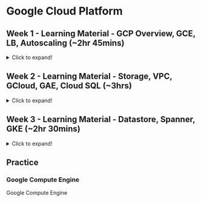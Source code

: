 # Google Cloud Platform

## Week 1 - Learning Material - GCP Overview, GCE, LB, Autoscaling (~2hr 45mins)

<details>
  <summary>Click to expand!</summary>

### Module 1 - Regions and Zones (~5mins)
### Module 2 - Global, Regional and Zonal Resources (~10mins)
### Module 3 - GCP Account and Console (~10mins)
### Module 4 - Overview of GCP Services (~45mins)
### Module 5 - Google Compute Engine (~30 mins)
### Module 6 - Instance Groups (~20 mins)
### Module 7 - Autoscaling (~15 mins)
### Module 8 - Load Balancer (~30 mins)
</details>

## Week 2 - Learning Material - Storage, VPC, GCloud, GAE, Cloud SQL (~3hrs)
<details>
  <summary>Click to expand!</summary>
  
### Module 9 - Storage (~30 mins)
### Module 10 - VPC (~1 hour)
### Module 11 - GCloud, Cloud Shell, Cloud SDK with Vision API (~ 30 mins)
### Module 12 - Google App Engine (~30 mins)
### Module 13 - Cloud SQL (~30 mins)
</details>

## Week 3 - Learning Material - Datastore, Spanner, GKE (~2hr 30mins)
<details>
  <summary>Click to expand!</summary>

### Module 14 - Cloud DataStore Overview (~15 mins)
### Module 15 - Spanner Overview (~15 mins)
 **Google has recently updated the UI but the fields are the same.**
### Module 16 - GKE overview, Registry setup and Process (~45mins)
### Module 17 - GKE Launching the K8S cluster (~25mins)
### Module 18 - GKE Deploying the application (~25mins)
### Module 19 - GKE Build trigger (~15mins)
</details>


## Practice
### Google Compute Engine 
Google Compute Engine

